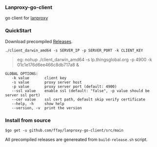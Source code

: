 ###  Lanproxy-go-client
go client for [lanproxy](https://github.com/ffay/lanproxy)

### QuickStart

Download precompiled [Releases](https://github.com/ffay/lanproxy/releases).

```
./client_darwin_amd64 -s SERVER_IP -p SERVER_PORT -k CLIENT_KEY
```
> eg: nohup ./client_darwin_amd64 -s lp.thingsglobal.org -p 4900 -k 01c1e176d6ee466c8db717a8 &

```shell
GLOBAL OPTIONS:
   -k value       client key
   -s value       proxy server host
   -p value       proxy server port (default: 4900)
   --ssl value    enable ssl (default: "false", -p value should be server ssl port)
   --cer value    ssl cert path, default skip verify certificate
   --help, -h     show help
   --version, -v  print the version
```

### Install from source

```
$go get -u github.com/ffay/lanproxy-go-client/src/main
```

All precompiled releases are genereated from `build-release.sh` script.